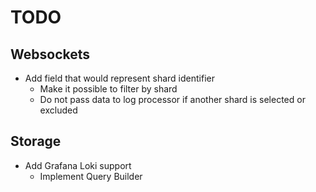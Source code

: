 # TODO
## Websockets

- Add field that would represent shard identifier
  - Make it possible to filter by shard
  - Do not pass data to log processor if another shard is selected or excluded
## Storage
- Add Grafana Loki support
  - Implement Query Builder
